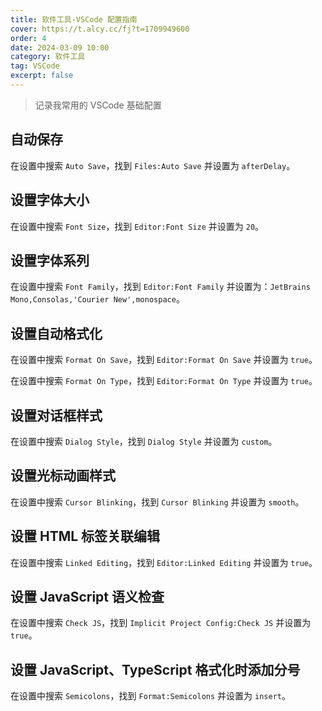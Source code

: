 ```yaml
---
title: 软件工具-VSCode 配置指南
cover: https://t.alcy.cc/fj?t=1709949600
order: 4
date: 2024-03-09 10:00
category: 软件工具
tag: VSCode
excerpt: false 
---
```


> 记录我常用的 VSCode 基础配置

## 自动保存

在设置中搜索 `Auto Save`，找到 `Files:Auto Save` 并设置为 `afterDelay`。

## 设置字体大小

在设置中搜索 `Font Size`，找到 `Editor:Font Size` 并设置为 `20`。

## 设置字体系列

在设置中搜索 `Font Family`，找到 `Editor:Font Family` 并设置为：`JetBrains Mono,Consolas,'Courier New',monospace`。

## 设置自动格式化

在设置中搜索 `Format On Save`，找到 `Editor:Format On Save` 并设置为 `true`。

在设置中搜索 `Format On Type`，找到 `Editor:Format On Type` 并设置为 `true`。

## 设置对话框样式

在设置中搜索 `Dialog Style`，找到 `Dialog Style` 并设置为 `custom`。

## 设置光标动画样式

在设置中搜索 `Cursor Blinking`，找到 `Cursor Blinking` 并设置为 `smooth`。

## 设置 HTML 标签关联编辑

在设置中搜索 `Linked Editing`，找到 `Editor:Linked Editing` 并设置为 `true`。

## 设置 JavaScript 语义检查

在设置中搜索 `Check JS`，找到 `Implicit Project Config:Check JS` 并设置为 `true`。

## 设置 JavaScript、TypeScript 格式化时添加分号

在设置中搜索 `Semicolons`，找到 `Format:Semicolons` 并设置为 `insert`。
